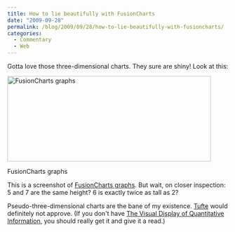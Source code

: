 ```yaml
---
title: How to lie beautifully with FusionCharts
date: "2009-09-28"
permalink: /blog/2009/09/28/how-to-lie-beautifully-with-fusioncharts/
categories:
  - Commentary
  - Web
---
```

Gotta love those three-dimensional charts. They sure are shiny! Look at this:

<div id="attachment_1311" class="wp-caption aligncenter" style="width: 474px">
  <img src="http://www.xaprb.com/blog/wp-content/uploads/2009/09/graphs.png" alt="FusionCharts graphs" title="FusionCharts graphs" width="464" height="195" class="size-full wp-image-1311" /><p class="wp-caption-text">
    FusionCharts graphs
  </p>
</div>

This is a screenshot of [FusionCharts graphs][1]. But wait, on closer inspection: 5 and 7 are the same height? 6 is exactly twice as tall as 2?

Pseudo-three-dimensional charts are the bane of my existence. [Tufte][2] would definitely not approve. (If you don't have [The Visual Display of Quantitative Information][2], you should really get it and give it a read.)

 [1]: http://www.fusioncharts.com/
 [2]: http://www.amazon.com/Visual-Display-Quantitative-Information-2nd/dp/0961392142?tag=xaprb-20

